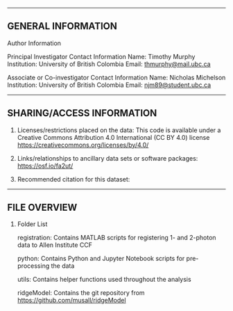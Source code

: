 --------------------
GENERAL INFORMATION
--------------------

Author Information
	
Principal Investigator Contact Information
	Name: Timothy Murphy
	Institution: University of British Colombia
	Email: thmurphy@mail.ubc.ca
    
Associate or Co-investigator Contact Information
	Name: Nicholas Michelson
	Institution: University of British Colombia
 	Email: njm89@student.ubc.ca

---------------------------
SHARING/ACCESS INFORMATION
---------------------------

1. Licenses/restrictions placed on the data: 
This code is available under a Creative Commons Attribution 4.0 International (CC BY 4.0) license <https://creativecommons.org/licenses/by/4.0/> 

2. Links/relationships to ancillary data sets or software packages: 
https://osf.io/fa2ut/

3. Recommended citation for this dataset: 

---------------------
FILE OVERVIEW
---------------------

1. Folder List

   registration: Contains MATLAB scripts for registering 1- and 2-photon data to Allen Institute CCF

   python: Contains Python and Jupyter Notebook scripts for pre-processing the data

   utils: Contains helper functions used throughout the analysis

   ridgeModel: Contains the git repository from https://github.com/musall/ridgeModel
